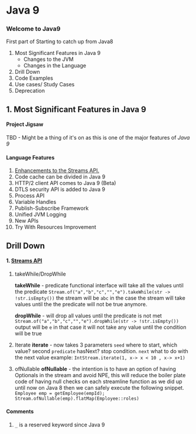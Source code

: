 # Java 9 
### Welcome to Java9
First part of Starting to catch up from Java8

1. Most Significant Features in Java 9
    * Changes to the JVM
    * Changes in the Language
2. Drill Down
3. Code Examples
4. Use cases/ Study Cases
5. Deprecation 

## 1. Most Significant Features in Java 9
#### Project Jigsaw
TBD - Might be a thing of it's on as this is one of the major features of *Java 9*

#### Language Features
1. [Enhancements to the Streams API.](#stream-api)
2. Code cache can be divided in Java 9
3. HTTP/2 client API comes to Java 9 (Beta)
4. DTLS security API is added to Java 9
5. Process API
6. Variable Handles
7. Publish-Subscribe Framework
8. Unified JVM Logging
9. New APIs
10. Try With Resources Improvement

## Drill Down

#### 1.  [Streams API](#stream-api)
	
  1. takeWhile/DropWhile
		
		**takeWhile** - predicate functional interface will take all the values until the predicate
	    `Stream.of("a","b","c","","e").takeWhile(str -> !str.isEmpty())`
		the stream will be `abc` in the case the stream will take values until the the predicate will not be true anymore.

		**dropWhile** - will drop all values until  the predicate is not met
		`Stream.of("a","b","c","","e").dropWhile(str -> !str.isEmpty())`
		output will be `e` in that case it will not take any value until the condition will be true
2. Iterate
	**iterate**  - now takes 3 parameters `seed` where to start, which value? second `predicate` hasNext? stop condition. `next` what to do with the next value
	example: 	`IntStream.iterate(1, x-> x < 10 , x-> x+1)`
3. ofNullable
	**ofNullable** - the intention is to have an option of having Optionals in the stream and avoid NPE, this will reduce the boiler plate code of having null checks on each streamline function as we did up until now on Java 8 then we can safely execute the following snippet. 
	`Employee emp = getEmployee(empId);
	Stream.ofNullable(emp).flatMap(Employee::roles)`

#### Comments
1. `_` is a reserved keyword since Java 9
<!--stackedit_data:
eyJoaXN0b3J5IjpbLTEyNzA3MTA4MzIsLTc2ODE1MDM4NywtOT
QwMjA5MzE5LC01Nzk2MTc4MDIsLTg4NDM4MzQyMCwtOTg5OTI5
ODJdfQ==
-->